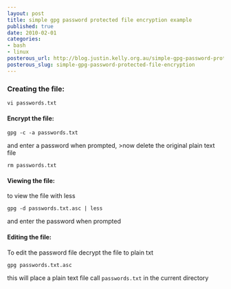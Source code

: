 ```yaml
--- 
layout: post
title: simple gpg password protected file encryption example
published: true
date: 2010-02-01
categories: 
- bash
- linux
posterous_url: http://blog.justin.kelly.org.au/simple-gpg-password-protected-file-encryption
posterous_slug: simple-gpg-password-protected-file-encryption
---
```

### Creating the file:

    vi passwords.txt

#### Encrypt the file:

    gpg -c -a passwords.txt

and enter a password when prompted, >now delete the original plain text file

    rm passwords.txt
    
#### Viewing the file:

to view the file with less

    gpg -d passwords.txt.asc | less

and enter the password when prompted

#### Editing the file:

To edit the password file decrypt the file to plain txt

    gpg passwords.txt.asc

this will place a plain text file call `passwords.txt` in the current directory
